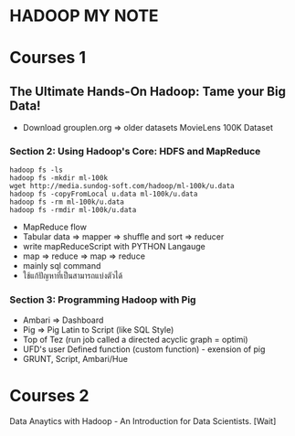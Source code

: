 # HADOOP MY NOTE

# Courses 1

## The Ultimate Hands-On Hadoop: Tame your Big Data!

- Download grouplen.org => older datasets MovieLens 100K Dataset

### Section 2: Using Hadoop's Core: HDFS and MapReduce

```
hadoop fs -ls
hadoop fs -mkdir ml-100k
wget http://media.sundog-soft.com/hadoop/ml-100k/u.data
hadoop fs -copyFromLocal u.data ml-100k/u.data
hadoop fs -rm ml-100k/u.data
hadoop fs -rmdir ml-100k/u.data
```

- MapReduce flow
- Tabular data => mapper => shuffle and sort => reducer
- write mapReduceScript with PYTHON Langauge
- map => reduce => map => reduce
- mainly sql command
- ใช้แก้ปัญหาที่เป็นสามารถแบ่งตัวได้

### Section 3: Programming Hadoop with Pig

- Ambari => Dashboard
- Pig => Pig Latin to Script (like SQL Style)
- Top of Tez (run job called a directed acyclic graph = optimi)
- UFD's user Defined function (custom function) - exension of pig
- GRUNT, Script, Ambari/Hue

# Courses 2

Data Anaytics with Hadoop - An Introduction for Data Scientists.
[Wait]
